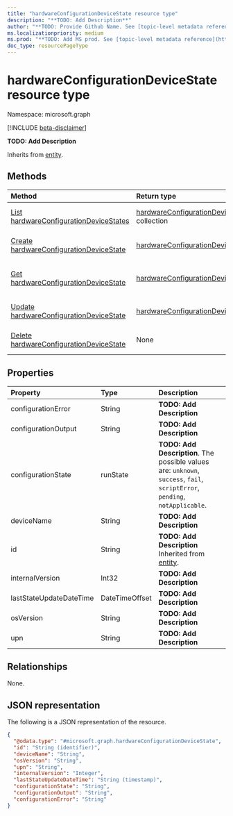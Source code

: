 ```yaml
---
title: "hardwareConfigurationDeviceState resource type"
description: "**TODO: Add Description**"
author: "**TODO: Provide Github Name. See [topic-level metadata reference](https://msgo.azurewebsites.net/add/document/guidelines/metadata.html#topic-level-metadata)**"
ms.localizationpriority: medium
ms.prod: "**TODO: Add MS prod. See [topic-level metadata reference](https://msgo.azurewebsites.net/add/document/guidelines/metadata.html#topic-level-metadata)**"
doc_type: resourcePageType
---
```


# hardwareConfigurationDeviceState resource type

Namespace: microsoft.graph

[!INCLUDE [beta-disclaimer](../../includes/beta-disclaimer.md)]

**TODO: Add Description**


Inherits from [entity](../resources/entity.md).

## Methods
|Method|Return type|Description|
|:---|:---|:---|
|[List hardwareConfigurationDeviceStates](../api/intune-hardwareconfigurationdevicestate-list.md)|[hardwareConfigurationDeviceState](../resources/intune-hardwareconfigurationdevicestate.md) collection|Get a list of the [hardwareConfigurationDeviceState](../resources/intune-hardwareconfigurationdevicestate.md) objects and their properties.|
|[Create hardwareConfigurationDeviceState](../api/hardwareconfiguration-post-devicerunstates.md)|[hardwareConfigurationDeviceState](../resources/intune-hardwareconfigurationdevicestate.md)|Create a new [hardwareConfigurationDeviceState](../resources/intune-hardwareconfigurationdevicestate.md) object.|
|[Get hardwareConfigurationDeviceState](../api/intune-hardwareconfigurationdevicestate-get.md)|[hardwareConfigurationDeviceState](../resources/intune-hardwareconfigurationdevicestate.md)|Read the properties and relationships of a [hardwareConfigurationDeviceState](../resources/intune-hardwareconfigurationdevicestate.md) object.|
|[Update hardwareConfigurationDeviceState](../api/intune-hardwareconfigurationdevicestate-update.md)|[hardwareConfigurationDeviceState](../resources/intune-hardwareconfigurationdevicestate.md)|Update the properties of a [hardwareConfigurationDeviceState](../resources/intune-hardwareconfigurationdevicestate.md) object.|
|[Delete hardwareConfigurationDeviceState](../api/intune-hardwareconfigurationdevicestate-delete.md)|None|Deletes a [hardwareConfigurationDeviceState](../resources/intune-hardwareconfigurationdevicestate.md) object.|

## Properties
|Property|Type|Description|
|:---|:---|:---|
|configurationError|String|**TODO: Add Description**|
|configurationOutput|String|**TODO: Add Description**|
|configurationState|runState|**TODO: Add Description**. The possible values are: `unknown`, `success`, `fail`, `scriptError`, `pending`, `notApplicable`.|
|deviceName|String|**TODO: Add Description**|
|id|String|**TODO: Add Description** Inherited from [entity](../resources/entity.md).|
|internalVersion|Int32|**TODO: Add Description**|
|lastStateUpdateDateTime|DateTimeOffset|**TODO: Add Description**|
|osVersion|String|**TODO: Add Description**|
|upn|String|**TODO: Add Description**|

## Relationships
None.

## JSON representation
The following is a JSON representation of the resource.
<!-- {
  "blockType": "resource",
  "keyProperty": "id",
  "@odata.type": "microsoft.graph.hardwareConfigurationDeviceState",
  "baseType": "microsoft.graph.entity",
  "openType": false
}
-->
``` json
{
  "@odata.type": "#microsoft.graph.hardwareConfigurationDeviceState",
  "id": "String (identifier)",
  "deviceName": "String",
  "osVersion": "String",
  "upn": "String",
  "internalVersion": "Integer",
  "lastStateUpdateDateTime": "String (timestamp)",
  "configurationState": "String",
  "configurationOutput": "String",
  "configurationError": "String"
}
```

